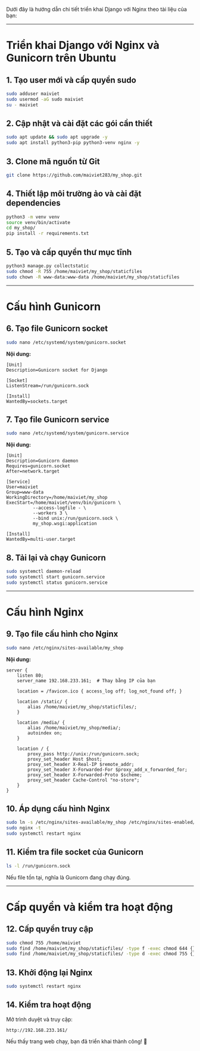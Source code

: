 Dưới đây là hướng dẫn chi tiết triển khai Django với Nginx theo tài liệu của bạn:

---

# **Triển khai Django với Nginx và Gunicorn trên Ubuntu**
## **1. Tạo user mới và cấp quyền sudo**
```sh
sudo adduser maiviet
sudo usermod -aG sudo maiviet
su - maiviet
```

## **2. Cập nhật và cài đặt các gói cần thiết**
```sh
sudo apt update && sudo apt upgrade -y
sudo apt install python3-pip python3-venv nginx -y
```

## **3. Clone mã nguồn từ Git**
```sh
git clone https://github.com/maiviet283/my_shop.git
```

## **4. Thiết lập môi trường ảo và cài đặt dependencies**
```sh
python3 -m venv venv
source venv/bin/activate
cd my_shop/
pip install -r requirements.txt
```

## **5. Tạo và cấp quyền thư mục tĩnh**
```sh
python3 manage.py collectstatic
sudo chmod -R 755 /home/maiviet/my_shop/staticfiles
sudo chown -R www-data:www-data /home/maiviet/my_shop/staticfiles
```

---

# **Cấu hình Gunicorn**
## **6. Tạo file Gunicorn socket**
```sh
sudo nano /etc/systemd/system/gunicorn.socket
```
**Nội dung:**
```
[Unit]
Description=Gunicorn socket for Django

[Socket]
ListenStream=/run/gunicorn.sock

[Install]
WantedBy=sockets.target
```

## **7. Tạo file Gunicorn service**
```sh
sudo nano /etc/systemd/system/gunicorn.service
```
**Nội dung:**
```
[Unit]
Description=Gunicorn daemon
Requires=gunicorn.socket
After=network.target

[Service]
User=maiviet
Group=www-data
WorkingDirectory=/home/maiviet/my_shop
ExecStart=/home/maiviet/venv/bin/gunicorn \
          --access-logfile - \
          --workers 3 \
          --bind unix:/run/gunicorn.sock \
          my_shop.wsgi:application

[Install]
WantedBy=multi-user.target
```

## **8. Tải lại và chạy Gunicorn**
```sh
sudo systemctl daemon-reload
sudo systemctl start gunicorn.service
sudo systemctl status gunicorn.service
```

---

# **Cấu hình Nginx**
## **9. Tạo file cấu hình cho Nginx**
```sh
sudo nano /etc/nginx/sites-available/my_shop
```
**Nội dung:**
```
server {
    listen 80;
    server_name 192.168.233.161;  # Thay bằng IP của bạn

    location = /favicon.ico { access_log off; log_not_found off; }

    location /static/ {
        alias /home/maiviet/my_shop/staticfiles/;
    }

    location /media/ {
        alias /home/maiviet/my_shop/media/;
        autoindex on;
    }

    location / {
        proxy_pass http://unix:/run/gunicorn.sock;
        proxy_set_header Host $host;
        proxy_set_header X-Real-IP $remote_addr;
        proxy_set_header X-Forwarded-For $proxy_add_x_forwarded_for;
        proxy_set_header X-Forwarded-Proto $scheme;
        proxy_set_header Cache-Control "no-store";
    }
}
```

## **10. Áp dụng cấu hình Nginx**
```sh
sudo ln -s /etc/nginx/sites-available/my_shop /etc/nginx/sites-enabled/
sudo nginx -t
sudo systemctl restart nginx
```

## **11. Kiểm tra file socket của Gunicorn**
```sh
ls -l /run/gunicorn.sock
```
Nếu file tồn tại, nghĩa là Gunicorn đang chạy đúng.

---

# **Cấp quyền và kiểm tra hoạt động**
## **12. Cấp quyền truy cập**
```sh
sudo chmod 755 /home/maiviet
sudo find /home/maiviet/my_shop/staticfiles/ -type f -exec chmod 644 {} \;
sudo find /home/maiviet/my_shop/staticfiles/ -type d -exec chmod 755 {} \;
```

## **13. Khởi động lại Nginx**
```sh
sudo systemctl restart nginx
```

## **14. Kiểm tra hoạt động**
Mở trình duyệt và truy cập:
```
http://192.168.233.161/
```
Nếu thấy trang web chạy, bạn đã triển khai thành công! 🚀